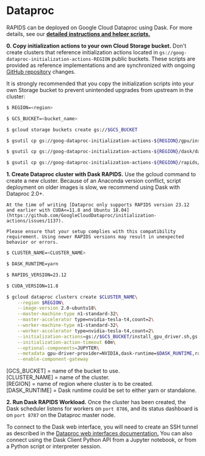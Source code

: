 # Dataproc

RAPIDS can be deployed on Google Cloud Dataproc using Dask. For more details, see our **[detailed instructions and helper scripts.](https://github.com/GoogleCloudDataproc/initialization-actions/tree/master/rapids)**

**0. Copy initialization actions to your own Cloud Storage bucket.** Don't create clusters that reference initialization actions located in `gs://goog-dataproc-initialization-actions-REGION` public buckets. These scripts are provided as reference implementations and are synchronized with ongoing [GitHub repository](https://github.com/GoogleCloudDataproc/initialization-actions) changes.

It is strongly recommended that you copy the initialization scripts into your own Storage bucket to prevent unintended upgrades from upstream in the cluster:

```bash
$ REGION=<region>
```

```bash
$ GCS_BUCKET=<bucket_name>
```

```bash
$ gcloud storage buckets create gs://$GCS_BUCKET
```

```bash
$ gsutil cp gs://goog-dataproc-initialization-actions-${REGION}/gpu/install_gpu_driver.sh gs://$GCS_BUCKET
```

```bash
$ gsutil cp gs://goog-dataproc-initialization-actions-${REGION}/dask/dask.sh gs://$GCS_BUCKET
```

```bash
$ gsutil cp gs://goog-dataproc-initialization-actions-${REGION}/rapids/rapids.sh gs://$GCS_BUCKET
```

**1. Create Dataproc cluster with Dask RAPIDS.** Use the gcloud command to create a new cluster. Because of an Anaconda version conflict, script deployment on older images is slow, we recommend using Dask with Dataproc 2.0+.

```{warning}
At the time of writing [Dataproc only supports RAPIDS version 23.12 and earlier with CUDA<=11.8 and Ubuntu 18.04](https://github.com/GoogleCloudDataproc/initialization-actions/issues/1137).

Please ensure that your setup complies with this compatibility requirement. Using newer RAPIDS versions may result in unexpected behavior or errors.
```

```bash
$ CLUSTER_NAME=<CLUSTER_NAME>
```

```bash
$ DASK_RUNTIME=yarn
```

```bash
$ RAPIDS_VERSION=23.12
```

```bash
$ CUDA_VERSION=11.8
```

```bash
$ gcloud dataproc clusters create $CLUSTER_NAME\
    --region $REGION\
    --image-version 2.0-ubuntu18\
    --master-machine-type n1-standard-32\
    --master-accelerator type=nvidia-tesla-t4,count=2\
    --worker-machine-type n1-standard-32\
    --worker-accelerator type=nvidia-tesla-t4,count=2\
    --initialization-actions=gs://$GCS_BUCKET/install_gpu_driver.sh,gs://$GCS_BUCKET/dask.sh,gs://$GCS_BUCKET/rapids.sh\
    --initialization-action-timeout 60m\
    --optional-components=JUPYTER\
    --metadata gpu-driver-provider=NVIDIA,dask-runtime=$DASK_RUNTIME,rapids-runtime=DASK,rapids-version=$RAPIDS_VERSION,cuda-version=$CUDA_VERSION\
    --enable-component-gateway
```

[GCS_BUCKET] = name of the bucket to use.\
[CLUSTER_NAME] = name of the cluster.\
[REGION] = name of region where cluster is to be created.\
[DASK_RUNTIME] = Dask runtime could be set to either yarn or standalone.

**2. Run Dask RAPIDS Workload.** Once the cluster has been created, the Dask scheduler listens for workers on `port 8786`, and its status dashboard is on `port 8787` on the Dataproc master node.

To connect to the Dask web interface, you will need to create an SSH tunnel as described in the [Dataproc web interfaces documentation.](https://cloud.google.com/dataproc/docs/concepts/accessing/cluster-web-interfaces) You can also connect using the Dask Client Python API from a Jupyter notebook, or from a Python script or interpreter session.

```{relatedexamples}

```
